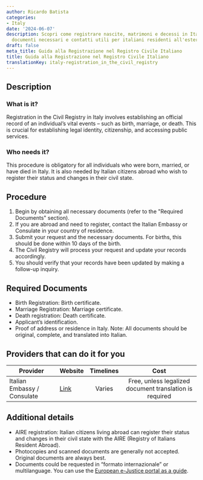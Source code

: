 ```yaml
---
author: Ricardo Batista
categories:
- Italy
date: '2024-06-07'
description: Scopri come registrare nascite, matrimoni e decessi in Italia. Procedura,
  documenti necessari e contatti utili per italiani residenti all'estero.
draft: false
meta_title: Guida alla Registrazione nel Registro Civile Italiano
title: Guida alla Registrazione nel Registro Civile Italiano
translationKey: italy-registration_in_the_civil_registry
---
```



## Description
### What is it?
Registration in the Civil Registry in Italy involves establishing an official record of an individual’s vital events – such as birth, marriage, or death. This is crucial for establishing legal identity, citizenship, and accessing public services. 

### Who needs it?
This procedure is obligatory for all individuals who were born, married, or have died in Italy. It is also needed by Italian citizens abroad who wish to register their status and changes in their civil state.

## Procedure
1. Begin by obtaining all necessary documents (refer to the "Required Documents" section).
2. If you are abroad and need to register, contact the Italian Embassy or Consulate in your country of residence.
3. Submit your request and the necessary documents. For births, this should be done within 10 days of the birth.
4. The Civil Registry will process your request and update your records accordingly.
5. You should verify that your records have been updated by making a follow-up inquiry.

## Required Documents
- Birth Registration: Birth certificate.
- Marriage Registration: Marriage certificate.
- Death registration: Death certificate.
- Applicant’s identification.
- Proof of address or residence in Italy.
  Note: All documents should be original, complete, and translated into Italian.

## Providers that can do it for you

| Provider        |     Website     |     Timelines    |       Cost      |
| --------------- | --------------- |  :-------------: | :-------------: |
| Italian Embassy / Consulate      |  [Link](http://www.esteri.it/)       |      Varies      |        Free, unless legalized document translation is required       |
  
## Additional details
- AIRE registration: Italian citizens living abroad can register their status and changes in their civil state with the AIRE (Registry of Italians Resident Abroad).
- Photocopies and scanned documents are generally not accepted. Original documents are always best.
- Documents could be requested in “formato internazionale” or multilanguage. You can use the [European e-Justice portal as a guide](https://e-justice.europa.eu/).